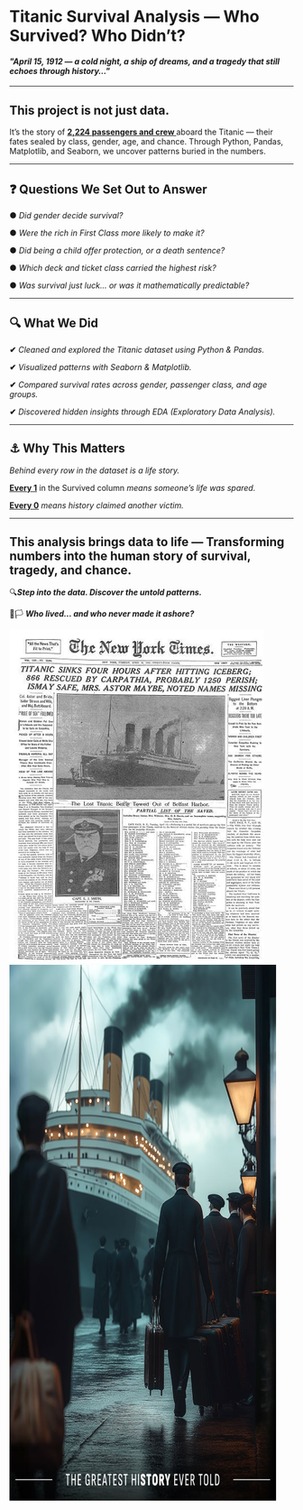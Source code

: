   #                                                              Titanic Survival Analysis — Who Survived? Who Didn’t?
 #### *"April 15, 1912 — a cold night, a ship of dreams, and a tragedy that still echoes through history…"*
_________________

## **This project is not just data.**
It’s the story of **<ins> 2,224 passengers and crew </ins>** aboard the Titanic — their fates sealed by class, gender, age, and chance.
Through Python, Pandas, Matplotlib, and Seaborn, we uncover patterns buried in the numbers.
________________________

## ❓ **Questions We Set Out to Answer**

● *Did gender decide survival?*

● *Were the rich in First Class more likely to make it?*

● *Did being a child offer protection, or a death sentence?*

● *Which deck and ticket class carried the highest risk?*

● *Was survival just luck… or was it mathematically predictable?*
_____________________

## **🔍 What We Did**

**✔**  *Cleaned and explored the Titanic dataset using Python & Pandas.*

**✔** *Visualized patterns with Seaborn & Matplotlib.*

**✔** *Compared survival rates across gender, passenger class, and age groups.*

**✔** *Discovered hidden insights through EDA (Exploratory Data Analysis).*
____________________________

## **⚓ Why This Matters**

*Behind every row in the dataset is a life story.*

**<ins>Every 1</ins>** in the Survived column *means someone’s life was spared.*

**<ins>Every 0</ins>** *means history claimed another victim.*
________________

## **This analysis brings data to life — Transforming numbers into the human story of survival, tragedy, and chance.**

🔍***Step into the data. Discover the untold patterns.***

🏴🏳️ ***Who lived… and who never made it ashore?***

![image alt](https://github.com/Andrew192100099/Titanic-Analysis/blob/main/Titanic%20Disaster.jpg) 
<img src="https://github.com/Andrew192100099/Titanic-Analysis/blob/main/Titanic%20Story%202.jpg" alt="Titanic Analysis" width="473" height="950">


